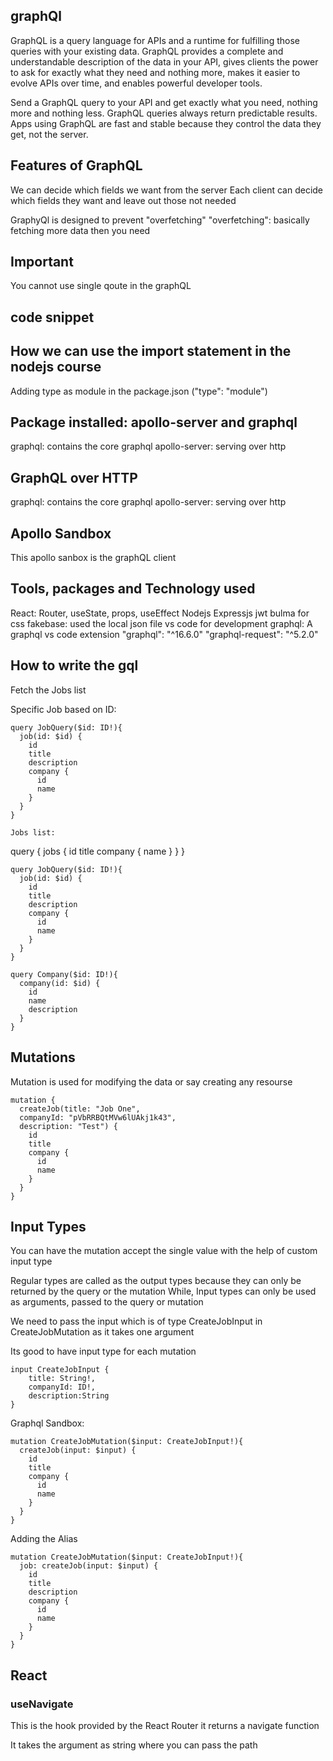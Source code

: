 ## graphQl
GraphQL is a query language for APIs and a runtime for fulfilling those queries with your existing data. GraphQL provides a complete and understandable description of the data in your API, gives clients the power to ask for exactly what they need and nothing more, makes it easier to evolve APIs over time, and enables powerful developer tools.

Send a GraphQL query to your API and get exactly what you need, nothing more and nothing less. GraphQL queries always return predictable results. Apps using GraphQL are fast and stable because they control the data they get, not the server.

## Features of GraphQL
We can decide which fields we want from the server
Each client can decide which fields they want and leave out those not needed

GraphyQl is designed to prevent "overfetching"
"overfetching": basically fetching more data then you need


## Important
You cannot use single qoute in the graphQL

## code snippet

## How we can use the import statement in the nodejs course
Adding type as module in the package.json ("type": "module")

## Package installed: apollo-server and graphql
graphql: contains the core graphql
apollo-server: serving over http

## GraphQL over HTTP
graphql: contains the core graphql
apollo-server: serving over http

## Apollo Sandbox
This apollo sanbox is the graphQL client

## Tools, packages and Technology used
React: Router, useState, props, useEffect
Nodejs
Expressjs
jwt
bulma for css
fakebase: used the local json file
vs code for development
graphql: A graphql vs code extension
"graphql": "^16.6.0"
"graphql-request": "^5.2.0"


## How to write the gql
Fetch the Jobs list

Specific Job based on ID:
````
query JobQuery($id: ID!){
  job(id: $id) {
    id
    title
    description
    company {
      id
      name
    }
  }
}

Jobs list:
````
query {
  jobs {
    id
    title
    company {
      name
    }
  }
}
````
query JobQuery($id: ID!){
  job(id: $id) {
    id
    title
    description
    company {
      id
      name
    }
  }
}
````


````
query Company($id: ID!){
  company(id: $id) {
    id
    name
    description
  }
}
````

## Mutations
Mutation is used for modifying the data or say creating any resourse


````
mutation {
  createJob(title: "Job One", 
  companyId: "pVbRRBQtMVw6lUAkj1k43",
  description: "Test") {
    id
    title
    company {
      id
      name
    }
  }
}
````

## Input Types
You can have the mutation accept the single value with the help of custom input type

Regular types are called as the output types because they can only be returned by the query or the mutation
While, Input types can only be used as arguments, passed to the query or mutation 

We need to pass the input which is of type CreateJobInput in CreateJobMutation as it takes one argument

Its good to have input type for each mutation

````
input CreateJobInput {
    title: String!, 
    companyId: ID!, 
    description:String
}

````

Graphql Sandbox:
````
mutation CreateJobMutation($input: CreateJobInput!){
  createJob(input: $input) {
    id
    title
    company {
      id
      name
    }
  }
}
````


Adding the Alias 

````
mutation CreateJobMutation($input: CreateJobInput!){
  job: createJob(input: $input) {
    id
    title
    description
    company {
      id
      name
    }
  }
}
````



## React

### useNavigate
This is the hook provided by the React Router it returns a navigate function

It takes the argument as string where you can pass the path


